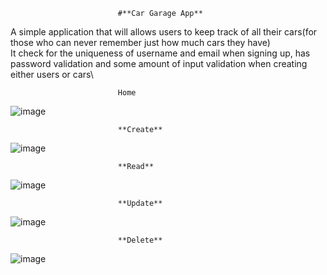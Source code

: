                             #**Car Garage App**  
A simple application that will allows users to keep track of all their cars(for those who can never remember just how much cars they have)\
It check for the uniqueness of username and email when signing up, has password validation and some amount of input validation when creating either users or cars\

                            Home
![image](https://user-images.githubusercontent.com/56775968/74349035-a6a25d80-4d81-11ea-8a5c-2ec8c3139d20.png)

                            **Create**
![image](https://user-images.githubusercontent.com/56775968/74349336-1d3f5b00-4d82-11ea-8615-fc62f44b4e59.png)

                            **Read**
![image](https://user-images.githubusercontent.com/56775968/74349650-8626d300-4d82-11ea-89b1-37fc13f6479d.png)


                            **Update**
![image](https://user-images.githubusercontent.com/56775968/74349168-d2254800-4d81-11ea-917f-3f11f57bc880.png)

                            **Delete**
![image](https://user-images.githubusercontent.com/56775968/74349243-f41eca80-4d81-11ea-9170-1432e5f2bc8e.png)



